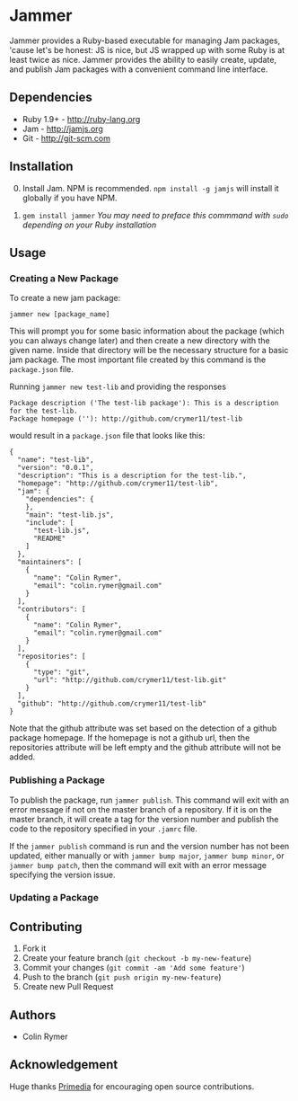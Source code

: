Jammer
======

Jammer provides a Ruby-based executable for managing Jam packages, 'cause let's be honest: JS is nice, but JS wrapped up with some Ruby is at least twice as nice. Jammer provides the ability to easily create, update, and publish Jam packages with a convenient command line interface.

Dependencies
------------

* Ruby 1.9+ - http://ruby-lang.org
* Jam - http://jamjs.org
* Git - http://git-scm.com

Installation
------------

0. Install Jam. NPM is recommended. `npm install -g jamjs` will install it globally if you have NPM.

1. `gem install jammer` *You may need to preface this commmand with `sudo` depending on your Ruby installation*


Usage
-----

### Creating a New Package

To create a new jam package:

    jammer new [package_name]

This will prompt you for some basic information about the package (which you can always change later) and then create a new directory with the given name. Inside that directory will be the necessary structure for a basic jam package. The most important file created by this command is the `package.json` file.

Running `jammer new test-lib` and providing the responses

    Package description ('The test-lib package'): This is a description for the test-lib.
    Package homepage (''): http://github.com/crymer11/test-lib

would result in a `package.json` file that looks like this:

    {
      "name": "test-lib",
      "version": "0.0.1",
      "description": "This is a description for the test-lib.",
      "homepage": "http://github.com/crymer11/test-lib",
      "jam": {
        "dependencies": {
        },
        "main": "test-lib.js",
        "include": [
          "test-lib.js",
          "README"
        ]
      },
      "maintainers": [
        {
          "name": "Colin Rymer",
          "email": "colin.rymer@gmail.com"
        }
      ],
      "contributors": [
        {
          "name": "Colin Rymer",
          "email": "colin.rymer@gmail.com"
        }
      ],
      "repositories": [
        {
          "type": "git",
          "url": "http://github.com/crymer11/test-lib.git"
        }
      ],
      "github": "http://github.com/crymer11/test-lib"
    }

Note that the github attribute was set based on the detection of a github package homepage. If the homepage is not a github url, then the repositories attribute will be left empty and the github attribute will not be added.

### Publishing a Package

To publish the package, run `jammer publish`. This command will exit with an error message if not on the master branch of a repository. If it is on the master branch, it will create a tag for the version number and publish the code to the repository specified in your `.jamrc` file.

If the `jammer publish` command is run and the version number has not been updated, either manually or with `jammer bump major`, `jammer bump minor`, or `jammer bump patch`, then the command will exit with an error message specifying the version issue.

### Updating a Package

Contributing
------------

1. Fork it
2. Create your feature branch (`git checkout -b my-new-feature`)
3. Commit your changes (`git commit -am 'Add some feature'`)
4. Push to the branch (`git push origin my-new-feature`)
5. Create new Pull Request

Authors
-------

* Colin Rymer

Acknowledgement
---------------
Huge thanks [Primedia](http://primedia.com) for encouraging open source contributions.
